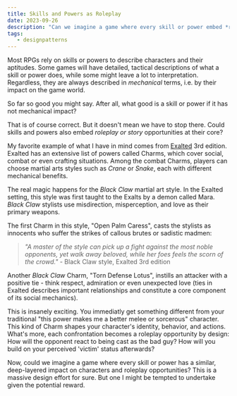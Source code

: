 ```yaml
---
title: Skills and Powers as Roleplay 
date: 2023-09-26	
description: "Can we imagine a game where every skill or power embed *roleplay or story* opportunities by design?"
tags:
   - designpatterns
---
```


Most RPGs rely on skills or powers to describe characters and their aptitudes. 
Some games will have detailed, tactical descriptions of what a skill or power does, while some might leave a lot to interpretation. 
Regardless, they are always described in *mechanical* terms, i.e. by their impact on the game world. 

So far so good you might say. 
After all, what good is a skill or power if it has not mechanical impact?

That is of course correct. But it doesn't mean we have to stop there. 
Could skills and powers also embed *roleplay or story* opportunities at their core?

My favorite example of what I have in mind comes from [Exalted](https://www.drivethrurpg.com/product/162759/Exalted-3rd-Edition	) 3rd edition. 
Exalted has an extensive list of powers called Charms, which cover social, combat or even crafting situations. 
Among the combat Charms, players can choose martial arts styles such as *Crane* or *Snake*, each with different mechanical benefits. 

The real magic happens for the *Black Claw* martial art style.
In the Exalted setting, this style was first taught to the Exalts by a demon called Mara.
*Black Claw* stylists use misdirection, misperception, and love as their primary weapons.

The first Charm in this style, "Open Palm Caress", casts the stylists as innocents who suffer the strikes of callous brutes or sadistic madmen: 

> *"A master of the style can pick up a fight against the most noble opponents, yet walk away beloved, while her foes feels the scorn of the crowd."* - Black Claw style, Exalted 3rd edition

Another *Black Claw* Charm, "Torn Defense Lotus", instills an attacker with a positive tie - think respect, admiration or even unexpected love (ties in Exalted describes important relationships and constitute a core component of its social mechanics).   

This is insanely exciting.
You immediatly get something different from your traditional "this power makes me a better melee or sorcerous" character. 
This kind of Charm shapes your character's identity, behavior, and actions.
What's more, each confrontation becomes a roleplay opportunity by design: How will the opponent react to being cast as the bad guy? How will you build on your perceived 'victim' status afterwards? 

Now, could we imagine a game where every skill or power has a similar, deep-layered impact on characters and roleplay opportunities?
This is a massive design effort for sure. But one I might be tempted to undertake given the potential reward.


 

